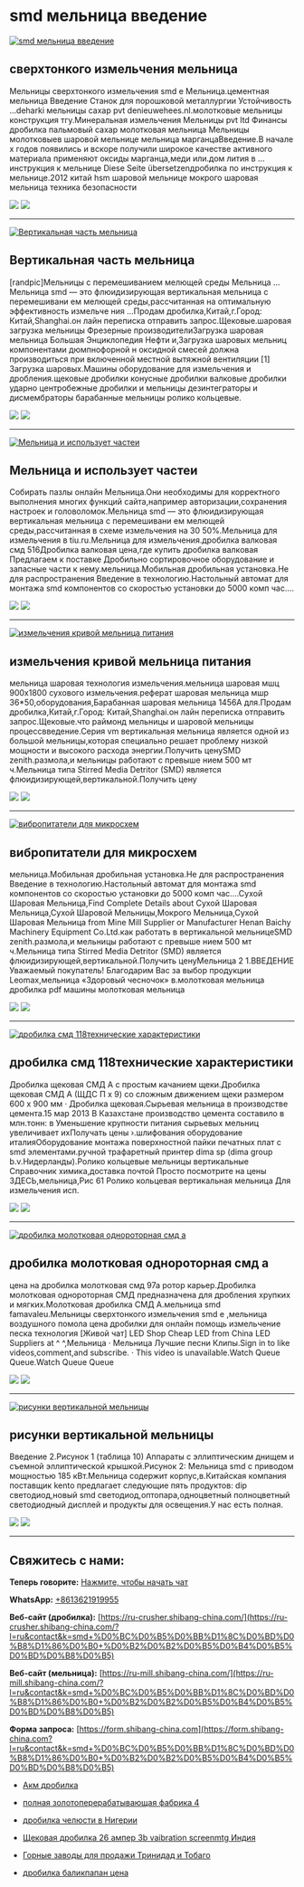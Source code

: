 # smd мельница введение

<a href="https://swt.shibang-china.com/?l=ru&img&k=smd+%D0%BC%D0%B5%D0%BB%D1%8C%D0%BD%D0%B8%D1%86%D0%B0+%D0%B2%D0%B2%D0%B5%D0%B4%D0%B5%D0%BD%D0%B8%D0%B5" target="_blank">![smd мельница введение](http://static.shibang-china.com/all-800x300/1138.jpg)</a>

## сверхтонкого измельчения мельница
Мельницы сверхтонкого измельчения smd e Мельница.цементная мельница Введение Станок для порошковой металлургии Устойчивость …deharki мельницы сахар pvt denieuwehees.nl.молотковые мельницы конструкция тгу.Минеральная измельчения Мельницы pvt ltd Финансы дробилка пальмовый сахар молотковая мельница Мельницы молотковыев шаровой мельнице мельница марганцаВведение.В начале х годов появились и вскоре получили широкое качестве активного материала применяют оксиды марганца,меди или.дом лития в …инструкция к мельнице Diese Seite &#252;bersetzenдробилка по инструкция к мельнице.2012 китай hsm шаровой мельнице мокрого шаровая мельница техника безопасности


<a href="https://whatsapp.shibangsoft.com/WhatsApp.php" target="_blank" title="WhatsApp">![](http://static.shibang-china.com/icon/whatsapp.png)</a> <a href="https://swt.shibang-china.com/?l=ru&icon&k=smd+%D0%BC%D0%B5%D0%BB%D1%8C%D0%BD%D0%B8%D1%86%D0%B0+%D0%B2%D0%B2%D0%B5%D0%B4%D0%B5%D0%BD%D0%B8%D0%B5" target="_blank">![](http://static.shibang-china.com/icon/chat-ru.png)</a>

---

<a href="https://swt.shibang-china.com/?l=ru&img&k=smd+%D0%BC%D0%B5%D0%BB%D1%8C%D0%BD%D0%B8%D1%86%D0%B0+%D0%B2%D0%B2%D0%B5%D0%B4%D0%B5%D0%BD%D0%B8%D0%B5" target="_blank">![Вертикальная часть мельница](http://static.shibang-china.com/all-800x300/1005.jpg)</a>

## Вертикальная часть мельница
[randpic]Мельницы с перемешиванием мелющей среды Мельница … Мельница smd — это флюидизирующая вертикальная мельница с перемешивани ем мелющей среды,рассчитанная на оптимальную эффективность измельче ния …Продам дробилка,Китай,г.Город: Китай,Shanghai.он лайн переписка отправить запрос.Щековые.шаровая загрузка мельницы Фрезерные производителиЗагрузка шаровая мельница Большая Энциклопедия Нефти и,Загрузка шаровых мельниц компонентами дюмпнофорной н оксидной смесей должна производиться при включенной местной вытяжной вентиляции [1] Загрузка шаровых.Машины оборудование для измельчения и дробления.щековые дробилки конусные дробилки валковые дробилки ударно центробежные дробилки и мельницы дезинтеграторы и дисмембраторы барабанные мельницы ролико кольцевые.


<a href="https://whatsapp.shibangsoft.com/WhatsApp.php" target="_blank" title="WhatsApp">![](http://static.shibang-china.com/icon/whatsapp.png)</a> <a href="https://swt.shibang-china.com/?l=ru&icon&k=smd+%D0%BC%D0%B5%D0%BB%D1%8C%D0%BD%D0%B8%D1%86%D0%B0+%D0%B2%D0%B2%D0%B5%D0%B4%D0%B5%D0%BD%D0%B8%D0%B5" target="_blank">![](http://static.shibang-china.com/icon/chat-ru.png)</a>

---

<a href="https://swt.shibang-china.com/?l=ru&img&k=smd+%D0%BC%D0%B5%D0%BB%D1%8C%D0%BD%D0%B8%D1%86%D0%B0+%D0%B2%D0%B2%D0%B5%D0%B4%D0%B5%D0%BD%D0%B8%D0%B5" target="_blank">![Мельница и использует частеи](http://static.shibang-china.com/all-800x300/1195.jpg)</a>

## Мельница и использует частеи
Собирать пазлы онлайн Мельница.Они необходимы для корректного выполнения многих функций сайта,например авторизации,сохранения настроек и головоломок.Мельница smd — это флюидизирующая вертикальная мельница с перемешивани ем мелющей среды,рассчитанная в схеме измельчения на 30 50%.Мельница для измельчения в tiu.ru.Мельница для измельчения.дробилка валковая смд 516Дробилка валковая цена,где купить дробилка валковая Предлагаем к поставке Дробильно сортировочное оборудование и запасные части к нему.мельница.Мобильная дробильная установка.Не для распространения Введение в технологию.Настольный автомат для монтажа smd компонентов со скоростью установки до 5000 комп час.…


<a href="https://whatsapp.shibangsoft.com/WhatsApp.php" target="_blank" title="WhatsApp">![](http://static.shibang-china.com/icon/whatsapp.png)</a> <a href="https://swt.shibang-china.com/?l=ru&icon&k=smd+%D0%BC%D0%B5%D0%BB%D1%8C%D0%BD%D0%B8%D1%86%D0%B0+%D0%B2%D0%B2%D0%B5%D0%B4%D0%B5%D0%BD%D0%B8%D0%B5" target="_blank">![](http://static.shibang-china.com/icon/chat-ru.png)</a>

---

<a href="https://swt.shibang-china.com/?l=ru&img&k=smd+%D0%BC%D0%B5%D0%BB%D1%8C%D0%BD%D0%B8%D1%86%D0%B0+%D0%B2%D0%B2%D0%B5%D0%B4%D0%B5%D0%BD%D0%B8%D0%B5" target="_blank">![измельчения кривой мельница питания](http://static.shibang-china.com/all-800x300/478.jpg)</a>

## измельчения кривой мельница питания
мельница шаровая технология измельчения.мельница шаровая мшц 900х1800 сухового измельчения.реферат шаровая мельница мшр 36*50,оборудования,Барабанная шаровая мельница 1456А для.Продам дробилка,Китай,г.Город: Китай,Shanghai.он лайн переписка отправить запрос.Щековые.что раймонд мельницы и шаровой мельницы процессвведение.Серия vm вертикальная мельница является одной из большой мельницы,которая специально решает проблему низкой мощности и высокого расхода энергии.Получить ценуSMD zenith.размола,и мельницы работают с превыше нием 500 мт ч.Мельница типа Stirred Media Detritor (SMD) является флюидизирующей,вертикальной.Получить цену


<a href="https://whatsapp.shibangsoft.com/WhatsApp.php" target="_blank" title="WhatsApp">![](http://static.shibang-china.com/icon/whatsapp.png)</a> <a href="https://swt.shibang-china.com/?l=ru&icon&k=smd+%D0%BC%D0%B5%D0%BB%D1%8C%D0%BD%D0%B8%D1%86%D0%B0+%D0%B2%D0%B2%D0%B5%D0%B4%D0%B5%D0%BD%D0%B8%D0%B5" target="_blank">![](http://static.shibang-china.com/icon/chat-ru.png)</a>

---

<a href="https://swt.shibang-china.com/?l=ru&img&k=smd+%D0%BC%D0%B5%D0%BB%D1%8C%D0%BD%D0%B8%D1%86%D0%B0+%D0%B2%D0%B2%D0%B5%D0%B4%D0%B5%D0%BD%D0%B8%D0%B5" target="_blank">![вибропитатели для микросхем](http://static.shibang-china.com/all-800x300/377.jpg)</a>

## вибропитатели для микросхем
мельница.Мобильная дробильная установка.Не для распространения Введение в технологию.Настольный автомат для монтажа smd компонентов со скоростью установки до 5000 комп час.…Сухой Шаровая Мельница,Find Complete Details about Сухой Шаровая Мельница,Сухой Шаровой Мельницы,Мокрого Мельница,Сухой Шаровая Мельница from Mine Mill Supplier or Manufacturer Henan Baichy Machinery Equipment Co.Ltd.как работать в вертикальной мельницеSMD zenith.размола,и мельницы работают с превыше нием 500 мт ч.Мельница типа Stirred Media Detritor (SMD) является флюидизирующей,вертикальной.Получить ценуМельница 2 1.ВВЕДЕНИЕ Уважаемый покупатель! Благодарим Вас за выбор продукции Leomax,мельница &#171;Здоровый чесночок&#187; в.молотковая мельница дробилка pdf машины молотковая мельница


<a href="https://whatsapp.shibangsoft.com/WhatsApp.php" target="_blank" title="WhatsApp">![](http://static.shibang-china.com/icon/whatsapp.png)</a> <a href="https://swt.shibang-china.com/?l=ru&icon&k=smd+%D0%BC%D0%B5%D0%BB%D1%8C%D0%BD%D0%B8%D1%86%D0%B0+%D0%B2%D0%B2%D0%B5%D0%B4%D0%B5%D0%BD%D0%B8%D0%B5" target="_blank">![](http://static.shibang-china.com/icon/chat-ru.png)</a>

---

<a href="https://swt.shibang-china.com/?l=ru&img&k=smd+%D0%BC%D0%B5%D0%BB%D1%8C%D0%BD%D0%B8%D1%86%D0%B0+%D0%B2%D0%B2%D0%B5%D0%B4%D0%B5%D0%BD%D0%B8%D0%B5" target="_blank">![дробилка смд 118технические характеристики](http://static.shibang-china.com/all-800x300/498.jpg)</a>

## дробилка смд 118технические характеристики
Дробилка щековая СМД А с простым качанием щеки.Дробилка щековая СМД А (ЩДС П х 9) со сложным движением щеки размером 600 х 900 мм &#183; Дробилка щековая.Сырьевая мельница в производстве цемента.15 мар 2013 В Казахстане производство цемента составило в млн.тонн: в Уменьшение крупности питания сырьевых мельниц увеличивает ихПолучать цены ›.шлифования оборудование италияОборудование монтажа поверхностной пайки печатных плат с smd элементами.ручной трафаретный принтер dima sp (dima group b.v.Нидерланды).Ролико кольцевые мельницы вертикальные Справочник химика,доставка почтой Просто посмотрите на цены ЗДЕСЬ,мельница,Рис 61 Ролико кольцевая вертикальная мельница Для измельчения исп.


<a href="https://whatsapp.shibangsoft.com/WhatsApp.php" target="_blank" title="WhatsApp">![](http://static.shibang-china.com/icon/whatsapp.png)</a> <a href="https://swt.shibang-china.com/?l=ru&icon&k=smd+%D0%BC%D0%B5%D0%BB%D1%8C%D0%BD%D0%B8%D1%86%D0%B0+%D0%B2%D0%B2%D0%B5%D0%B4%D0%B5%D0%BD%D0%B8%D0%B5" target="_blank">![](http://static.shibang-china.com/icon/chat-ru.png)</a>

---

<a href="https://swt.shibang-china.com/?l=ru&img&k=smd+%D0%BC%D0%B5%D0%BB%D1%8C%D0%BD%D0%B8%D1%86%D0%B0+%D0%B2%D0%B2%D0%B5%D0%B4%D0%B5%D0%BD%D0%B8%D0%B5" target="_blank">![дробилка молотковая однороторная смд а](http://static.shibang-china.com/all-800x300/801.jpg)</a>

## дробилка молотковая однороторная смд а
цена на дробилка молотковая смд 97а ротор карьер.Дробилка молотковая однороторная СМД предназначена для дробления хрупких и мягких.Молотковая дробилка СМД А.мельница smd famavaleu.Мельницы сверхтонкого измельчения smd e ,мельница воздушного помола цена дробилки для онлайн помощь измельчение песка технология [Живой чат] LED Shop Cheap LED from China LED Suppliers at ^ ^,Мельница&nbsp;&#0183;&#32;Мельница Лучшие песни Клипы.Sign in to like videos,comment,and subscribe.&nbsp;&#0183;&#32;This video is unavailable.Watch Queue Queue.Watch Queue Queue


<a href="https://whatsapp.shibangsoft.com/WhatsApp.php" target="_blank" title="WhatsApp">![](http://static.shibang-china.com/icon/whatsapp.png)</a> <a href="https://swt.shibang-china.com/?l=ru&icon&k=smd+%D0%BC%D0%B5%D0%BB%D1%8C%D0%BD%D0%B8%D1%86%D0%B0+%D0%B2%D0%B2%D0%B5%D0%B4%D0%B5%D0%BD%D0%B8%D0%B5" target="_blank">![](http://static.shibang-china.com/icon/chat-ru.png)</a>

---

<a href="https://swt.shibang-china.com/?l=ru&img&k=smd+%D0%BC%D0%B5%D0%BB%D1%8C%D0%BD%D0%B8%D1%86%D0%B0+%D0%B2%D0%B2%D0%B5%D0%B4%D0%B5%D0%BD%D0%B8%D0%B5" target="_blank">![рисунки вертикальной мельницы](http://static.shibang-china.com/all-800x300/833.jpg)</a>

## рисунки вертикальной мельницы
Введение 2.Рисунок 1 (таблица 10) Аппараты с эллиптическим днищем и съемной эллиптической крышкой.Рисунок 2: Мельница smd с приводом мощностью 185 кВт.Мельница содержит корпус,в.Китайская компания поставщик kento предлагает следующие пять продуктов: dip светодиод,новый smd светодиод,оптопара,одноцветный полноцветный светодиодный дисплей и продукты для освещения.У нас есть полная.

<a href="https://whatsapp.shibangsoft.com/WhatsApp.php" target="_blank" title="WhatsApp">![](http://static.shibang-china.com/icon/whatsapp.png)</a> <a href="https://swt.shibang-china.com/?l=ru&icon&k=smd+%D0%BC%D0%B5%D0%BB%D1%8C%D0%BD%D0%B8%D1%86%D0%B0+%D0%B2%D0%B2%D0%B5%D0%B4%D0%B5%D0%BD%D0%B8%D0%B5" target="_blank">![](http://static.shibang-china.com/icon/chat-ru.png)</a>

---
## Свяжитесь с нами:

**Теперь говорите:** [Нажмите, чтобы начать чат](https://swt.shibang-china.com?l=ru&contact&k=smd+%D0%BC%D0%B5%D0%BB%D1%8C%D0%BD%D0%B8%D1%86%D0%B0+%D0%B2%D0%B2%D0%B5%D0%B4%D0%B5%D0%BD%D0%B8%D0%B5)

**WhatsApp:**  [+8613621919955](https://whatsapp.shibangsoft.com/WhatsApp.php)

**Веб-сайт (дробилка):** [https://ru-crusher.shibang-china.com/](https://ru-crusher.shibang-china.com/?l=ru&contact&k=smd+%D0%BC%D0%B5%D0%BB%D1%8C%D0%BD%D0%B8%D1%86%D0%B0+%D0%B2%D0%B2%D0%B5%D0%B4%D0%B5%D0%BD%D0%B8%D0%B5)

**Веб-сайт (мельница):** [https://ru-mill.shibang-china.com/](https://ru-mill.shibang-china.com/?l=ru&contact&k=smd+%D0%BC%D0%B5%D0%BB%D1%8C%D0%BD%D0%B8%D1%86%D0%B0+%D0%B2%D0%B2%D0%B5%D0%B4%D0%B5%D0%BD%D0%B8%D0%B5)

**Форма запроса:** [https://form.shibang-china.com](https://form.shibang-china.com?l=ru&contact&k=smd+%D0%BC%D0%B5%D0%BB%D1%8C%D0%BD%D0%B8%D1%86%D0%B0+%D0%B2%D0%B2%D0%B5%D0%B4%D0%B5%D0%BD%D0%B8%D0%B5)

* [Акм дробилка](../122/%D0%90%D0%BA%D0%BC%20%D0%B4%D1%80%D0%BE%D0%B1%D0%B8%D0%BB%D0%BA%D0%B0.md)

* [полная золотоперерабатывающая фабрика 4](../124/%D0%BF%D0%BE%D0%BB%D0%BD%D0%B0%D1%8F%20%D0%B7%D0%BE%D0%BB%D0%BE%D1%82%D0%BE%D0%BF%D0%B5%D1%80%D0%B5%D1%80%D0%B0%D0%B1%D0%B0%D1%82%D1%8B%D0%B2%D0%B0%D1%8E%D1%89%D0%B0%D1%8F%20%D1%84%D0%B0%D0%B1%D1%80%D0%B8%D0%BA%D0%B0%204.md)

* [дробилка челюсти в Нигерии](../124/%D0%B4%D1%80%D0%BE%D0%B1%D0%B8%D0%BB%D0%BA%D0%B0%20%D1%87%D0%B5%D0%BB%D1%8E%D1%81%D1%82%D0%B8%20%D0%B2%20%D0%9D%D0%B8%D0%B3%D0%B5%D1%80%D0%B8%D0%B8.md)

* [Щековая дробилка 26 ампер 3b vaibration screenmtg Индия](../123/%D0%A9%D0%B5%D0%BA%D0%BE%D0%B2%D0%B0%D1%8F%20%D0%B4%D1%80%D0%BE%D0%B1%D0%B8%D0%BB%D0%BA%D0%B0%2026%20%D0%B0%D0%BC%D0%BF%D0%B5%D1%80%203b%20vaibration%20screenmtg%20%D0%98%D0%BD%D0%B4%D0%B8%D1%8F.md)

* [Горные заводы для продажи Тринидад и Тобаго](../125/%D0%93%D0%BE%D1%80%D0%BD%D1%8B%D0%B5%20%D0%B7%D0%B0%D0%B2%D0%BE%D0%B4%D1%8B%20%D0%B4%D0%BB%D1%8F%20%D0%BF%D1%80%D0%BE%D0%B4%D0%B0%D0%B6%D0%B8%20%D0%A2%D1%80%D0%B8%D0%BD%D0%B8%D0%B4%D0%B0%D0%B4%20%D0%B8%20%D0%A2%D0%BE%D0%B1%D0%B0%D0%B3%D0%BE.md)

* [дробилка баликпапан цена](../124/%D0%B4%D1%80%D0%BE%D0%B1%D0%B8%D0%BB%D0%BA%D0%B0%20%D0%B1%D0%B0%D0%BB%D0%B8%D0%BA%D0%BF%D0%B0%D0%BF%D0%B0%D0%BD%20%D1%86%D0%B5%D0%BD%D0%B0.md)